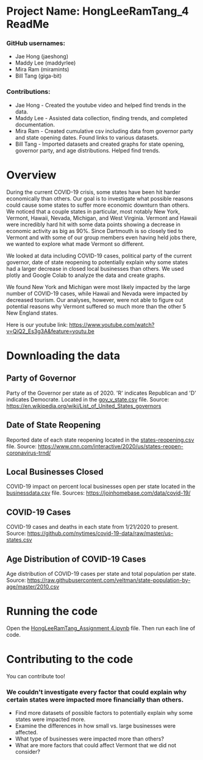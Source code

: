# Project Name: HongLeeRamTang_4 ReadMe

### GitHub usernames:
- Jae Hong (jaeshong)
- Maddy Lee (maddyrlee)
- Mira Ram (miramints)
- Bill Tang (giga-bit)

### Contributions:
- Jae Hong - Created the youtube video and helped find trends in the data.
- Maddy Lee - Assisted data collection, finding trends, and completed documentation.
- Mira Ram - Created cumulative csv including data from governor party and state opening dates. Found links to various datasets.
- Bill Tang - Imported datasets and created graphs for state opening, governor party, and age distributions. Helped find trends.

# Overview

During the current COVID-19 crisis, some states have been hit harder economically than others. Our goal is to investigate what possible reasons could cause some states to suffer more economic downturn than others. We noticed that a couple states in particular, most notably New York, Vermont, Hawaii, Nevada, Michigan, and West Virginia. Vermont and Hawaii were incredibly hard hit with some data points showing a decrease in economic activity as big as 90%. Since Dartmouth is so closely tied to Vermont and with some of our group members even having held jobs there, we wanted to explore what made Vermont so different. 

We looked at data including COVID-19 cases, political party of the current governor, date of state reopening to potentially explain why some states had a larger decrease in closed local businesses than others. We used plotly and Google Colab to analyze the data and create graphs.

We found New York and Michigan were most likely impacted by the large number of COVID-19 cases, while Hawaii and Nevada were impacted by decreased tourism. Our analyses, however, were not able to figure out potential reasons why Vermont suffered so much more than the other 5 New England states.

Here is our youtube link: https://www.youtube.com/watch?v=QiQ2_Es3g3A&feature=youtu.be

# Downloading the data

## Party of Governor
Party of the Governor per state as of 2020. 'R' indicates Republican and 'D' indicates Democrate. Located in the [gov_v_state.csv](https://github.com/maddyrlee/storytelling-with-data/blob/master/assignments/assignment%204/csvs/gov_v_state.csv) file. Source: https://en.wikipedia.org/wiki/List_of_United_States_governors

## Date of State Reopening
Reported date of each state reopening located in the [states-reopening.csv](https://github.com/maddyrlee/storytelling-with-data/blob/master/assignments/assignment%204/csvs/state-reopenings.csv) file. Source: https://www.cnn.com/interactive/2020/us/states-reopen-coronavirus-trnd/

## Local Businesses Closed
COVID-19 impact on percent local businesses open per state located in the [businessdata.csv](https://github.com/maddyrlee/storytelling-with-data/blob/master/assignments/assignment%204/csvs/businessdata.csv) file. Sources: https://joinhomebase.com/data/covid-19/ 

## COVID-19 Cases
COVID-19 cases and deaths in each state from 1/21/2020 to present. Source: https://github.com/nytimes/covid-19-data/raw/master/us-states.csv

## Age Distribution of COVID-19 Cases
Age distribution of COVID-19 cases per state and total population per state. Source: https://raw.githubusercontent.com/veltman/state-population-by-age/master/2010.csv

# Running the code

Open the [HongLeeRamTang_Assignment 4.ipynb]() file. Then run each line of code. 

# Contributing to the code
You can contribute too!

### We couldn't investigate every factor that could explain why certain states were impacted more financially than others.
- Find more datasets of possible factors to potentially explain why some states were impacted more.
- Examine the differences in how small vs. large businesses were affected.
- What type of businesses were impacted more than others?
- What are more factors that could affect Vermont that we did not consider?
